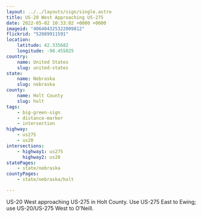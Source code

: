 ```yaml
---
layout: ../../layouts/sign/single.astro
title: US-20 West Approaching US-275
date: 2022-05-02 10:33:02 +0000 +0000
imageid: "406404325322009812"
flickrid: "52089911591"
location:
    latitude: 42.335682
    longitude: -98.455025
country:
    name: United States
    slug: united-states
state:
    name: Nebraska
    slug: nebraska
county:
    name: Holt County
    slug: holt
tags:
    - big-green-sign
    - distance-marker
    - intersection
highway:
    - us275
    - us20
intersections:
    - highway1: us275
      highway2: us20
statePages:
    - state/nebraska
countyPages:
    - state/nebraska/holt

---
```

US-20 West approaching US-275 in Holt County.  Use US-275 East to Ewing; use US-20/US-275 West to O'Neill.